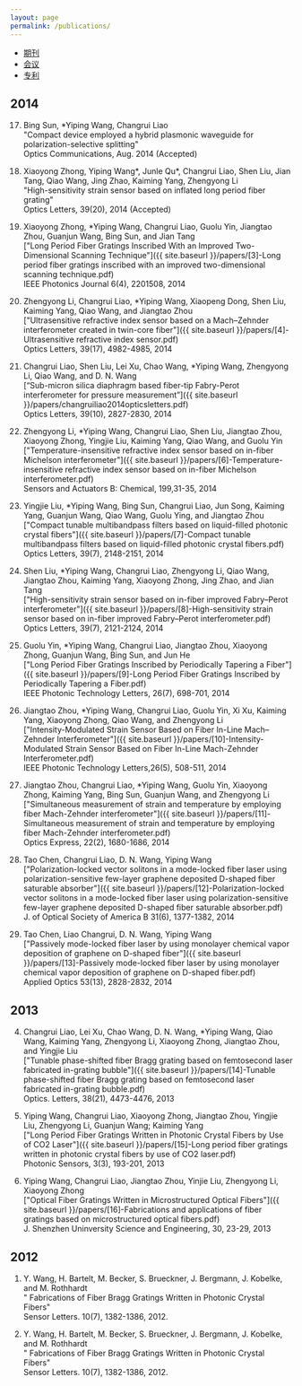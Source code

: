 ```yaml
---
layout: page
permalink: /publications/
---
```


<div class="navbar center">
<ul>
    <li class="active"><a href="{{ site.baseurl | prepend: site.url }}/publications">期刊</a></li>
    <li><a href="{{ site.baseurl | prepend: site.url }}/conf.html">会议</a></li>
    <li><a href="{{ site.baseurl | prepend: site.url }}/patents.html">专利</a></li>
</ul>
</div>

2014
-------------------------

17.  Bing Sun, *Yiping Wang, Changrui Liao<br/>
  "Compact device employed a hybrid plasmonic waveguide for polarization-selective splitting"<br/>
 Optics Communications, Aug. 2014 (Accepted)
 
16. Xiaoyong Zhong, Yiping Wang*, Junle Qu*, Changrui Liao, Shen Liu, Jian Tang, Qiao Wang, Jing Zhao, Kaiming Yang, Zhengyong Li<br/>
"High-sensitivity strain sensor based on inflated long period fiber grating"<br/>
   Optics Letters, 39(20), 2014 (Accepted)

15. Xiaoyong Zhong, *Yiping Wang, Changrui Liao, Guolu Yin, Jiangtao Zhou, Guanjun Wang, Bing Sun, and Jian Tang<br/>
   ["Long Period Fiber Gratings Inscribed With an Improved Two-Dimensional Scanning Technique"]({{ site.baseurl }}/papers/[3]-Long period fiber gratings inscribed with an improved two-dimensional scanning technique.pdf)<br/>
  IEEE Photonics Journal 6(4), 2201508, 2014

14. Zhengyong Li, Changrui Liao, *Yiping Wang, Xiaopeng Dong, Shen Liu, Kaiming Yang, Qiao Wang, and Jiangtao Zhou<br/>
   ["Ultrasensitive refractive index sensor based on a Mach–Zehnder interferometer created in twin-core fiber"]({{ site.baseurl }}/papers/[4]-Ultrasensitive refractive index sensor.pdf)<br/>
  Optics Letters, 39(17), 4982-4985, 2014

13. Changrui Liao, Shen Liu, Lei Xu, Chao Wang, *Yiping Wang, Zhengyong Li, Qiao Wang, and D. N. Wang<br/>
    [“Sub-micron silica diaphragm based fiber-tip Fabry-Perot interferometer for pressure measurement”]({{ site.baseurl }}/papers/changruiliao2014opticsletters.pdf)<br/>
   Optics Letters, 39(10), 2827-2830, 2014

12. Zhengyong Li, *Yiping Wang, Changrui Liao, Shen Liu, Jiangtao Zhou, Xiaoyong Zhong, Yingjie Liu, Kaiming Yang, Qiao Wang, and Guolu Yin<br/> 
   ["Temperature-insensitive  refractive  index  sensor  based  on  in-fiber Michelson  interferometer"]({{ site.baseurl }}/papers/[6]-Temperature-insensitive refractive index sensor based on in-fiber Michelson interferometer.pdf)<br/>
  Sensors and Actuators B: Chemical, 199,31-35, 2014

11. Yingjie Liu, *Yiping Wang, Bing Sun, Changrui Liao, Jun Song, Kaiming Yang, Guanjun Wang, Qiao Wang, Guolu Ying, and Jiangtao Zhou<br/>
   ["Compact tunable multibandpass filters based on liquid-filled photonic crystal fibers"]({{ site.baseurl }}/papers/[7]-Compact tunable multibandpass filters based on liquid-filled photonic crystal fibers.pdf)<br/>
  Optics Letters, 39(7), 2148-2151, 2014 

10.  Shen Liu, *Yiping Wang, Changrui Liao, Zhengyong Li, Qiao Wang, Jiangtao Zhou, Kaiming Yang, Xiaoyong Zhong, Jing Zhao, and Jian Tang<br/> 
   ["High-sensitivity strain sensor based on in-fiber improved Fabry–Perot interferometer"]({{ site.baseurl }}/papers/[8]-High-sensitivity strain sensor based on in-fiber improved Fabry–Perot interferometer.pdf)<br/>
   Optics Letters, 39(7), 2121-2124, 2014

9.  Guolu Yin, *Yiping Wang, Changrui Liao, Jiangtao Zhou, Xiaoyong Zhong, Guanjun Wang, Bing Sun, and Jun He<br/>
   ["Long Period Fiber Gratings Inscribed by Periodically Tapering a Fiber"]({{ site.baseurl }}/papers/[9]-Long Period Fiber Gratings Inscribed by Periodically Tapering a Fiber.pdf)<br/>
  IEEE Photonic Technology Letters, 26(7), 698-701, 2014

8. Jiangtao Zhou, *Yiping Wang, Changrui Liao, Guolu Yin, Xi Xu, Kaiming Yang, Xiaoyong Zhong, Qiao Wang, and Zhengyong Li<br/>
   ["Intensity-Modulated Strain Sensor Based on Fiber In-Line Mach–Zehnder Interferometer"]({{ site.baseurl }}/papers/[10]-Intensity-Modulated Strain Sensor Based on Fiber In-Line Mach-Zehnder Interferometer.pdf)<br/> 
  IEEE Photonic Technology Letters,26(5), 508-511, 2014

7. Jiangtao Zhou, Changrui Liao, *Yiping Wang, Guolu Yin, Xiaoyong Zhong, Kaiming Yang, Bing Sun, Guanjun Wang, and Zhengyong Li<br/>
   ["Simultaneous measurement of strain and temperature by employing fiber Mach-Zehnder interferometer"]({{ site.baseurl }}/papers/[11]-Simultaneous measurement of strain and temperature by employing fiber Mach-Zehnder interferometer.pdf)<br/> 
  Optics Express, 22(2), 1680-1686, 2014

6. Tao Chen, Changrui Liao, D. N. Wang, Yiping Wang<br/> 
  ["Polarization-locked vector solitons in a mode-locked fiber laser using polarization-sensitive few-layer graphene deposited D-shaped fiber saturable absorber"]({{ site.baseurl }}/papers/[12]-Polarization-locked vector solitons in a mode-locked fiber laser using polarization-sensitive few-layer graphene deposited D-shaped fiber saturable absorber.pdf)<br/>
  J. of Optical Society of America B 31(6), 1377-1382, 2014

5. Tao Chen, Liao Changrui, D. N. Wang, Yiping Wang<br/> 
  ["Passively mode-locked fiber laser by using monolayer chemical vapor deposition of graphene on D-shaped fiber"]({{ site.baseurl }}/papers/[13]-Passively mode-locked fiber laser by using monolayer chemical vapor deposition of graphene on D-shaped fiber.pdf)<br/> 
  Applied Optics 53(13), 2828-2832, 2014



2013
-------------------------

4. Changrui Liao, Lei Xu, Chao Wang, D. N. Wang, *Yiping Wang, Qiao Wang, Kaiming Yang,  Zhengyong Li, Xiaoyong Zhong, Jiangtao Zhou, and Yingjie Liu<br/> 
   ["Tunable phase-shifted fiber Bragg grating based on femtosecond laser fabricated in-grating bubble"]({{ site.baseurl }}/papers/[14]-Tunable phase-shifted fiber Bragg grating based on femtosecond laser fabricated in-grating bubble.pdf)<br/>
  Optics. Letters, 38(21), 4473-4476, 2013

3.  Yiping Wang, Changrui Liao, Xiaoyong Zhong, Jiangtao Zhou, Yingjie Liu, Zhengyong Li, Guanjun Wang; Kaiming Yang<br/>
  ["Long Period Fiber Gratings Written in Photonic Crystal Fibers by Use of CO2 Laser"]({{ site.baseurl }}/papers/[15]-Long period fiber gratings written in photonic crystal fibers by use of CO2 laser.pdf)<br/> 
  Photonic Sensors, 3(3), 193-201, 2013

2. Yiping Wang, Changrui Liao, Jiangtao Zhou, Yinjie Liu, Zhengyong Li, Xiaoyong Zhong<br/>
  ["Optical Fiber Gratings Written in Microstructured Optical Fibers"]({{ site.baseurl }}/papers/[16]-Fabrications and applications of fiber gratings based on microstructured optical fibers.pdf)<br/>
  J. Shenzhen Uninversity Science and Engineering, 30, 23-29, 2013

2012
-------------------------

1. Y. Wang, H. Bartelt, M. Becker, S. Brueckner, J. Bergmann, J. Kobelke, and M. Rothhardt<br/>
" Fabrications of Fiber Bragg Gratings Written in Photonic Crystal Fibers"<br/>
Sensor Letters. 10(7), 1382-1386, 2012.

1. Y. Wang, H. Bartelt, M. Becker, S. Brueckner, J. Bergmann, J. Kobelke, and M. Rothhardt<br/>
" Fabrications of Fiber Bragg Gratings Written in Photonic Crystal Fibers"<br/>
Sensor Letters. 10(7), 1382-1386, 2012.

